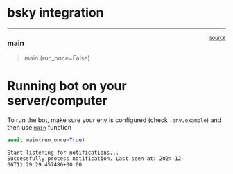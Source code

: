 # bsky integration


<!-- WARNING: THIS FILE WAS AUTOGENERATED! DO NOT EDIT! -->

------------------------------------------------------------------------

<a
href="https://github.com/callmephilip/c2i/blob/master/c2i/bsky.py#L20"
target="_blank" style="float:right; font-size:smaller">source</a>

### main

>  main (run_once=False)

# Running bot on your server/computer

To run the bot, make sure your env is configured (check `.env.example`)
and then use [`main`](https://callmephilip.github.io/c2i/bsky.html#main)
function

``` python
await main(run_once=True)
```

    Start listening for notifications...
    Successfully process notification. Last seen at: 2024-12-06T11:29:29.457486+00:00
